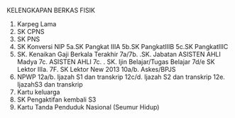 KELENGKAPAN BERKAS FISIK 

1. Karpeg Lama
2. SK CPNS
3. SK PNS
4. SK Konversi NIP
5a.SK Pangkat IIIA
5b.SK PangkatIIIB
5c.SK PangkatIIIC
6. SK. Kenaikan Gaji Berkala Terakhir
7a/7b. .SK. Jabatan  ASISTEN AHLI Madya
7c. ASISTEN AHLI
7c. . SK. Ijin Belajar/Tugas Belajar
7d/e SK Lektor IIIa.
7F. SK Lektor New 2013
10a/b. Askes/BPJS
11. NPWP
12a/b. Ijazah S1 dan transkrip
12c/d. Ijazah S2 dan transkrip
12e.   IjazahS3 dan transkrip
13. Kartu keluarga
14. SK Pengaktifan kembali S3
15. Kartu Tanda Penduduk Nasional (Seumur Hidup)

